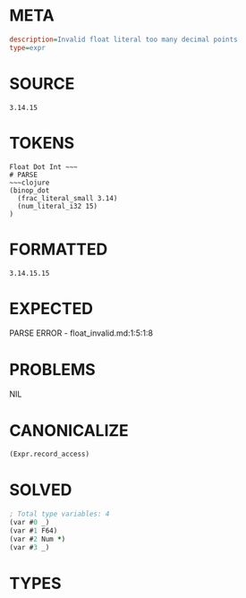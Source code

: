 # META
~~~ini
description=Invalid float literal too many decimal points
type=expr
~~~
# SOURCE
~~~roc
3.14.15
~~~
# TOKENS
~~~text
Float Dot Int ~~~
# PARSE
~~~clojure
(binop_dot
  (frac_literal_small 3.14)
  (num_literal_i32 15)
)
~~~
# FORMATTED
~~~roc
3.14.15.15
~~~
# EXPECTED
PARSE ERROR - float_invalid.md:1:5:1:8
# PROBLEMS
NIL
# CANONICALIZE
~~~clojure
(Expr.record_access)
~~~
# SOLVED
~~~clojure
; Total type variables: 4
(var #0 _)
(var #1 F64)
(var #2 Num *)
(var #3 _)
~~~
# TYPES
~~~roc
~~~
